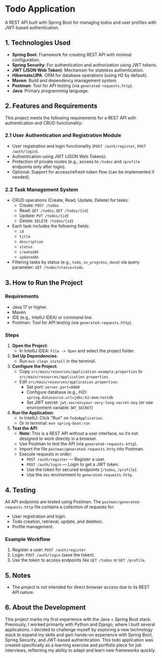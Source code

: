 # Todo Application

A REST API built with Spring Boot for managing todos and user profiles with JWT-based authentication.

## 1. Technologies Used
- **Spring Boot**: Framework for creating REST API with minimal configuration.
- **Spring Security**: For authentication and authorization using JWT tokens.
- **JWT (JSON Web Token)**: Mechanism for stateless authentication.
- **Hibernate/JPA**: ORM for database operations (using H2 by default).
- **Maven**: Build and dependency management system.
- **Postman**: Tool for API testing (via `generated-requests.http`).
- **Java**: Primary programming language.

## 2. Features and Requirements
This project meets the following requirements for a REST API with authentication and CRUD functionality:

### 2.1 User Authentication and Registration Module
- User registration and login functionality (`POST /auth/register`, `POST /auth/login`).
- Authentication using JWT (JSON Web Tokens).
- Protection of private routes (e.g., access to `/todos` and `/profile` endpoints only after login).
- Optional: Support for access/refresh token flow (can be implemented if needed).

### 2.2 Task Management System
- CRUD operations (Create, Read, Update, Delete) for tasks:
  - Create: `POST /todos`
  - Read: `GET /todos`, `GET /todos/{id}`
  - Update: `PUT /todos/{id}`
  - Delete: `DELETE /todos/{id}`
- Each task includes the following fields:
  - `id`
  - `title`
  - `description`
  - `status`
  - `createdAt`
  - `updatedAt`
- Filtering tasks by status (e.g., `todo`, `in_progress`, `done`) via query parameter: `GET /todos?status=todo`.

## 3. How to Run the Project

### Requirements
- Java 17 or higher.
- Maven.
- IDE (e.g., IntelliJ IDEA) or command line.
- Postman: Tool for API testing (via `generated-requests.http`).

### Steps
1. **Open the Project**:
   - In IntelliJ IDEA: `File -> Open` and select the project folder.
2. **Set Up Dependencies**:
   - Run `mvn clean install` in the terminal.
3. **Configure the Project**:
   - Copy `src/main/resources/application-example.properties` to `src/main/resources/application.properties`.
   - Edit `src/main/resources/application.properties`:
     - Set port: `server.port=8080`
     - Configure database (e.g., H2): `spring.datasource.url=jdbc:h2:mem:testdb`
     - Set JWT secret: `jwt.secret=your-very-long-secret-key` (or use environment variable `JWT_SECRET`)
4. **Run the Application**:
   - In IntelliJ: Click "Run" on `TodoApplication`.
   - Or in terminal: `mvn spring-boot:run`
5. **Test the API**:
   - **Note**: This is a REST API without a user interface, so it’s not designed to work directly in a browser.
   - Use Postman to test the API (via `generated-requests.http`).
   - Import the file `postman/generated-requests.http` into Postman.
   - Execute requests in order:
     - `POST /auth/register` — Register a user.
     - `POST /auth/login` — Login to get a JWT token.
     - Use the token for secured endpoints (`/todos`, `/profile`).
     - Use the `dev` environment to  `generated-requests.http`.

## 4. Testing
All API endpoints are tested using Postman. The `postman/generated-requests.http` file contains a collection of requests for:
- User registration and login.
- Todo creation, retrieval, update, and deletion.
- Profile management.

### Example Workflow
1. Register a user: `POST /auth/register`
2. Login: `POST /auth/login` (save the token).
3. Use the token to access endpoints like `GET /todos` or `GET /profile`.

## 5. Notes
- The project is not intended for direct browser access due to its REST API nature.

## 6. About the Development
This project marks my first experience with the Java + Spring Boot stack. Previously, I worked primarily with Python and Django, where I built several applications. I decided to challenge myself by exploring a new technology stack to expand my skills and gain hands-on experience with Spring Boot, Spring Security, and JWT-based authentication. This todo application was created specifically as a learning exercise and portfolio piece for job interviews, reflecting my ability to adapt and learn new frameworks quickly.
